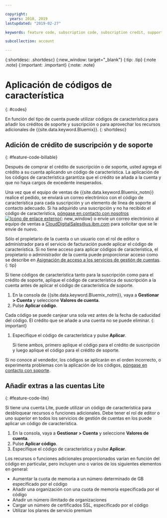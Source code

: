 ```yaml
---

copyright:
  years: 2018, 2019
lastupdated: "2019-02-27"

keywords: feature code, subscription code, subscription credit, support credit

subcollection: account

---
```


{:shortdesc: .shortdesc}
{:new_window: target="_blank"}
{:tip: .tip}
{:note .note}
{:important: .important}
{:note: .note}


# Aplicación de códigos de característica
{: #codes}

En función del tipo de cuenta puede utilizar códigos de característica para añadir los créditos de soporte y suscripción o para aprovechar los recursos adicionales de {{site.data.keyword.Bluemix}}.
{: shortdesc}


## Adición de crédito de suscripción y de soporte
{: #feature-code-billable}

Después de comprar el crédito de suscripción o de soporte, usted agrega el crédito a su cuenta aplicando un código de característica. La aplicación de los códigos de característica garantiza que el crédito se añada a la cuenta y que no haya cargos de excedente inesperados.

Una vez que el equipo de ventas de {{site.data.keyword.Bluemix_notm}} realice el pedido, se enviará un correo electrónico con el código de característica para cada suscripción y un elemento de línea de soporte al contacto adecuado. Si ha adquirido una suscripción y no ha recibido el código de característica, [póngase en contacto con nosotros ![Icono de enlace externo](../icons/launch-glyph.svg "Icono de enlace externo")](https://www.ibm.com/cloud-computing/bluemix/contact-us){: new_window} o envíe un correo electrónico al equipo de ventas a CloudDigitalSales@us.ibm.com para solicitar que se le envíe de nuevo.

Sólo el propietario de la cuenta o un usuario con el rol de editor o administrador para el servicio de facturación puede aplicar el código de característica. Si no tiene acceso para aplicar códigos de característica, el propietario o administrador de la cuenta puede proporcionar acceso como se describe en [Asignación de acceso a los servicios de gestión de cuentas](/docs/iam?topic=iam-account-services).
{: tip}

Si tiene códigos de característica tanto para la suscripción como para el crédito de soporte, aplique el código de característica de suscripción a la cuenta antes de aplicar el código de característica de soporte.

1. En la consola de {{site.data.keyword.Bluemix_notm}}, vaya a **Gestionar > Cuenta** y seleccione **Valores de cuenta**.
1. Pulse **Aplicar código**.

  Cada código se puede canjear una sola vez antes de la fecha de caducidad del código. El crédito que se añade a una cuenta no se puede eliminar.
  {: important}

1. Especifique el código de característica y pulse **Aplicar**.

   Si tiene ambos, primero aplique el código para el crédito de suscripción y luego aplique el código para el crédito de soporte.

Si no conoce al vendedor, los códigos se aplicarán en el orden incorrecto, o experimenta problemas con la aplicación de los códigos, [póngase en contacto con soporte](/docs/get-support?topic=get-support-getting-customer-support).

## Añadir extras a las cuentas Lite
{: #feature-code-lite}

Si tiene una cuenta Lite, puede utilizar un código de característica para desbloquear recursos o funciones adicionales. Debe tener el rol de editor o uno superior en todos los servicios de gestión de cuentas en los puede aplicar un código de característica.  

1. En la consola, vaya a **Gestionar > Cuenta** y seleccione **Valores de cuenta**.
1. Pulse **Aplicar código**.
1. Especifique el código de característica y pulse **Aplicar**.

Los recursos o funciones adicionales proporcionados varían en función del código en particular, pero incluyen uno o varios de los siguientes elementos en general:

  * Aumentar la cuota de memoria a un número determinado de GB especificado por el código
  * Añadir una organización con una cuota de memoria especificada por el código
  * Añadir un número ilimitado de organizaciones
  * Cargar un número de certificados SSL, especificado por el código
  * Utilizar los planes de servicio premium
